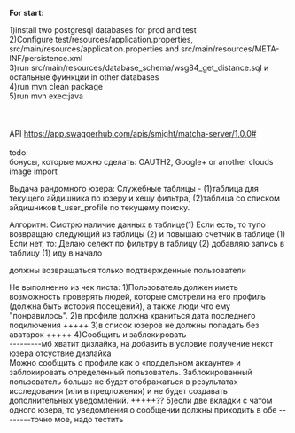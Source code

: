 <b>For start:</b><br>

1)install two postgresql databases for prod and test <br>
2)Configure test/resources/application.properties, src/main/resources/application.properties and src/main/resources/META-INF/persistence.xml <br>
3)run src/main/resources/database_schema/wsg84_get_distance.sql и остальные фуинкции in other databases <br>
4)run mvn clean package <br>
5)run mvn exec:java <br>
<br><br><br>
API https://app.swaggerhub.com/apis/smight/matcha-server/1.0.0#<br>
<br>
todo:<br>
бонусы, которые можно сделать: OAUTH2, Google+ or another clouds image import


Выдача рандомного юзера:
Служебные таблицы - (1)таблица для текущего айдишника по юзеру и хешу фильтра, 
                    (2)таблица со списком айдишников t_user_profile по текущему поиску.

Алгоритм:
Смотрю наличие данных в таблице(1)
Если есть, то тупо возвращаю следующий из таблицы (2) и повышаю счетчик в таблице (1)
Если нет, то:
Делаю селект по фильтру в таблицу (2)
добавляю запись в таблицу (1)
иду в начало


должны возвращаться только подтвержденные пользователи

Не выполненно из чек листа:
1)Пользователь должен иметь возможность проверять людей, которые смотрели на его
профиль (должна быть история посещений), а также люди
что ему "понравилось".
2)в профиле должна храниться дата последнего подключения                                                +++++
3)в список юзеров не должны попадать без аватарок                                                       +++++
4)Сообщить и заблокировать           
---------мб хватит дизлайка, на добавить в условие получение некст юзера отсуствие дизлайка                                                               
Можно сообщить о профиле как о «поддельном аккаунте» и заблокировать определенный
пользователь. Заблокированный пользователь больше не будет отображаться в результатах исследования (или в
предложения) и не будет создавать дополнительных уведомлений.                                           +++++??
5)если две вкладки с чатом одного юзера, то уведомления о сообщении должны приходить в обе            --------точно мое, надо тестить



